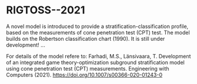 # RIGTOSS--2021
A novel model is introduced to provide a stratification-classification profile, based on the measurements of cone penetration test (CPT) test. The model builds on the Robertson classification chart (1990). It is still under development! ...

For details of the model refere to: Farhadi, M.S., Länsivaara, T. Development of an integrated game theory-optimization subground stratification model using cone penetration test (CPT) measurements. Engineering with Computers (2021). https://doi.org/10.1007/s00366-020-01243-0 
